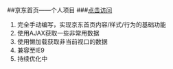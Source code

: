 ##京东首页——个人项目
###[点击访问](https://zhangcuizc.github.io/jd-new/)

1. 完全手动编写，实现京东首页内容/样式/行为的基础功能
2. 使用AJAX获取一些非常用数据
3. 使用懒加载获取非当前视口的数据
4. 兼容至IE9
5. 持续优化中

